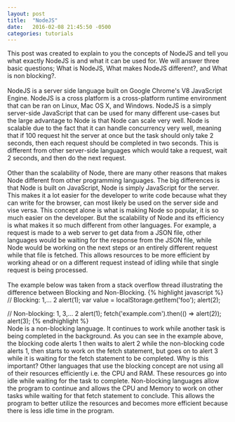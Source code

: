 ```yaml
---
layout: post
title:  "NodeJS"
date:   2016-02-08 21:45:50 -0500
categories: tutorials
---
```

This post was created to explain to you the concepts of NodeJS and tell you what exactly NodeJS is and what it can be used for. We will answer three basic questions; What is NodeJS, What makes NodeJS different?, and What is non blocking?. 
<br />
<br />
NodeJS is a server side language built on Google Chrome's V8 JavaScript Engine. NodeJS is a cross platform is a cross-platform runtime environment that can be ran on Linux, Mac OS X, and Windows. NodeJS is a simply server-side JavaScript that can be used for many different use-cases but the large advantage to Node is that Node can scale very well. Node is scalable due to the fact that it can handle concurrency very well, meaning that if 100 request hit the server at once but the task should only take 2 seconds, then each request should be completed in two seconds. This is different from other server-side languages which would take a request, wait 2 seconds, and then do the next request. 
<br />
<br />
Other than the scalability of Node, there are many other reasons that makes Node different from other programming languages. The big differences is that Node is built on JavaScript, Node is simply JavaScript for the server. This makes it a lot easier for the developer to write code because what they can write for the browser, can most likely be used on the server side and vise versa. This concept alone is what is making Node so popular, it is so much easier on the developer. But the scalability of Node and its efficiency is what makes it so much different from other languages. For example, a request is made to a web server to get data from a JSON file, other languages would be waiting for the response from the JSON file, while Node would be working on the next steps or an entirely different request while that file is fetched. This allows resources to be more efficient by working ahead or on a different request instead of idling while that single request is being processed. 
<br />
<br />
The example below was taken from a stack overflow thread illustrating the difference between Blocking and Non-Blocking. 
{% highlight javascript %}
// Blocking: 1,... 2
alert(1);
var value = localStorage.getItem('foo');
alert(2);

// Non-blocking: 1, 3,... 2
alert(1);
fetch('example.com').then(() => alert(2));
alert(3);
{% endhighlight %}
<br />
Node is a non-blocking language. It continues to work while another task is being completed in the background. As you can see in the example above, the blocking code alerts 1 then waits to alert 2 while the non-blocking code alerts 1, then starts to work on the fetch statement, but goes on to alert 3 while it is waiting for the fetch statement to be completed. Why is this important? Other languages that use the blocking concept are not using all of their resources efficiently i.e. the CPU and RAM. These resources go into idle while waiting for the task to complete. Non-blocking languages allow the program to continue and allows the CPU and Memory to work on other tasks while waiting for that fetch statement to conclude. This allows the program to better utilize the resources and becomes more efficient because there is less idle time in the program. 